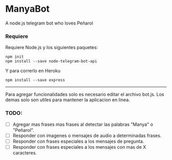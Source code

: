 # ManyaBot
A node.js telegram bot who loves Peñarol

### Requiere
Requiere Node.js y los siguientes paquetes:
 
```
npm init
npm install --save node-telegram-bot-api
```
Y para correrlo en Heroku

`npm install --save express`

---

Para agregar funcionalidades solo es necesario editar el archivo bot.js. Los demas solo son utiles para mantener la aplicacion en linea. 

### TODO:

- [ ] Agregar mas frases mas frases al detectar las palabras "Manya" o "Peñarol".
- [ ] Responder con imagenes o mensajes de audio a determinadas frases.
- [ ] Responder con frases especiales a los mensajes de pregunta.
- [ ] Responder con frases especiales a los mensajes con mas de X caracteres.
